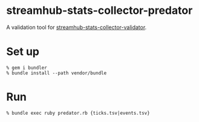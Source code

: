 streamhub-stats-collector-predator
==================================

A validation tool for [streamhub-stats-collector-validator](https://bitbucket.org/fivecool/streamhub-stats-collector-validator).

Set up
======
```console
% gem i bundler
% bundle install --path vendor/bundle
```

Run
===
```console
% bundle exec ruby predator.rb {ticks.tsv|events.tsv}
```
